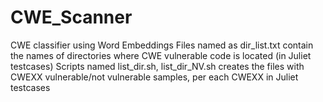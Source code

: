 # CWE_Scanner
CWE classifier using Word Embeddings
Files named as dir_list.txt contain the names of directories where CWE vulnerable code is located (in Juliet testcases)
Scripts named list_dir.sh, list_dir_NV.sh creates the files with CWEXX vulnerable/not vulnerable samples, per each CWEXX in Juliet testcases
